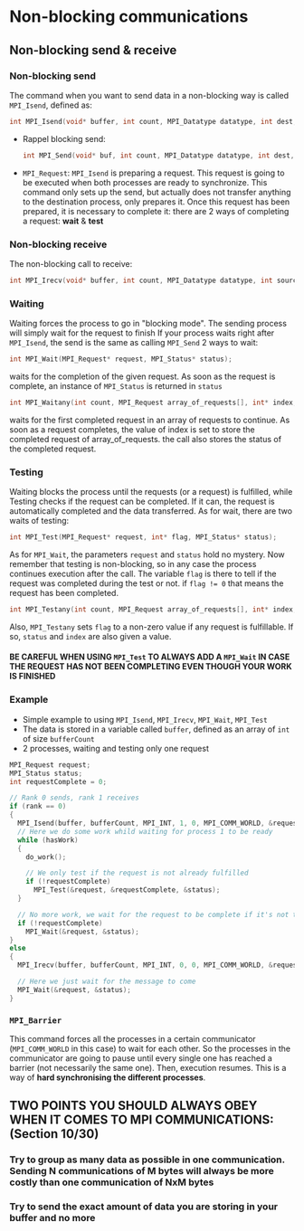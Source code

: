 
# Non-blocking communications

## Non-blocking send & receive
### Non-blocking send
The command when you want to send data in a non-blocking way is called `MPI_Isend`, defined as:
```cpp
int MPI_Isend(void* buffer, int count, MPI_Datatype datatype, int dest, int tag, MPI_Communicator comm, MPI_Request* request);
```
* Rappel blocking send:
  ```cpp
  int MPI_Send(void* buf, int count, MPI_Datatype datatype, int dest, int tag, MPI_Comm comm);
  ```

* `MPI_Request`: 
`MPI_Isend` is preparing a request. This request is going to be executed when both processes are ready to synchronize.
This command only sets up the send, but actually does not transfer anything to the destination process, only prepares it.
Once this request has been prepared, it is necessary to complete it: there are 2 ways of completing a request: **wait** & **test**

### Non-blocking receive
The non-blocking call to receive:
```cpp
int MPI_Irecv(void* buffer, int count, MPI_Datatype datatype, int source, int tag, MPI_Communicator comm, MPI_Request* request)
```

### Waiting
Waiting forces the process to go in "blocking mode". The sending process will simply wait for the request to finish
If your process waits right after `MPI_Isend`, the send is the same as calling `MPI_Send`
2 ways to wait:
```cpp
int MPI_Wait(MPI_Request* request, MPI_Status* status);
```
waits for the completion of the given request. As soon as the request is complete, an instance of `MPI_Status` is returned in `status`
```cpp
int MPI_Waitany(int count, MPI_Request array_of_requests[], int* index, MPI_Status* status);
```
waits for the first completed request in an array of requests to continue. As soon as a request completes, the value of index is set 
to store the completed request of array_of_requests. the call also stores the status of the completed request.

### Testing
Waiting blocks the process until the requests (or a request) is fulfilled, while Testing checks if the request can be completed.
If it can, the request is automatically completed and the data transferred. As for wait, there are two waits of testing:
```cpp
int MPI_Test(MPI_Request* request, int* flag, MPI_Status* status);
```
As for `MPI_Wait`, the parameters `request` and `status` hold no mystery. Now remember that testing is non-blocking, so in any case
the process continues execution after the call. The variable `flag` is there to tell if the request was completed during the test or not.
if `flag != 0` that means the request has been completed.
```cpp
int MPI_Testany(int count, MPI_Request array_of_requests[], int* index, int* flag, MPI_Status* status);
```
Also, `MPI_Testany` sets `flag` to a non-zero value if any request is fulfillable. If so, `status` and `index` are also given a value.

#### **BE CAREFUL WHEN USING `MPI_Test` TO ALWAYS ADD A `MPI_Wait` IN CASE THE REQUEST HAS NOT BEEN COMPLETING EVEN THOUGH YOUR WORK IS FINISHED**

### Example
* Simple example to using `MPI_Isend`, `MPI_Irecv`, `MPI_Wait`, `MPI_Test`
* The data is stored in a variable called `buffer`, defined as an array of `int` of size `bufferCount`
* 2 processes, waiting and testing only one request

```cpp
MPI_Request request;
MPI_Status status;
int requestComplete = 0;

// Rank 0 sends, rank 1 receives
if (rank == 0)
{
  MPI_Isend(buffer, bufferCount, MPI_INT, 1, 0, MPI_COMM_WORLD, &request);
  // Here we do some work whild waiting for process 1 to be ready
  while (hasWork)
  {
    do_work();

    // We only test if the request is not already fulfilled
    if (!requestComplete)
      MPI_Test(&request, &requestComplete, &status);
  }

  // No more work, we wait for the request to be complete if it's not the case
  if (!requestComplete)
    MPI_Wait(&request, &status);
}
else
{
  MPI_Irecv(buffer, bufferCount, MPI_INT, 0, 0, MPI_COMM_WORLD, &request);

  // Here we just wait for the message to come
  MPI_Wait(&request, &status);
}
```

### `MPI_Barrier`
This command forces all the processes in a certain communicator (`MPI_COMM_WORLD` in this case) to wait for each other. So the processes in the communicator are going to pause until every single one has reached a barrier (not necessarily the same one). Then, execution resumes. This is a way of **hard synchronising the different processes**.

## TWO POINTS YOU SHOULD ALWAYS OBEY WHEN IT COMES TO MPI COMMUNICATIONS: (Section 10/30)
### Try to group as many data as possible in one communication. Sending N communications of M bytes will always be more costly than one communication of NxM bytes
### Try to send the exact amount of data you are storing in your buffer and no more
